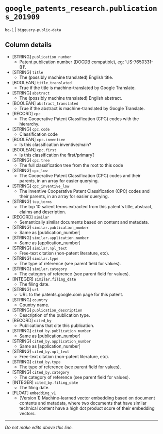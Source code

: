# `google_patents_research.publications_201909`
`bq-1` | `bigquery-public-data`

## Column details
* [STRING]    `publication_number`
  - Patent publication number (DOCDB compatible), eg: 'US-7650331-B1'.
* [STRING]    `title`
  - The (possibly machine translated) English title.
* [BOOLEAN]   `title_translated`
  - True if the title is machine-translated by Google Translate.
* [STRING]    `abstract`
  - The (possibly machine translated) English abstract.
* [BOOLEAN]   `abstract_translated`
  - True if the abstract is machine-translated by Google Translate.
* [RECORD]    `cpc`
  - The Cooperative Patent Classification (CPC) codes with the hierarchy.
* [STRING]    `cpc.code`
  - Classification code
* [BOOLEAN]   `cpc.inventive`
  - Is this classification inventive/main?
* [BOOLEAN]   `cpc.first`
  - Is this classification the first/primary?
* [STRING]    `cpc.tree`
  - The full classification tree from the root to this code
* [STRING]    `cpc_low`
  - The Cooperative Patent Classification (CPC) codes and their parents, in an array for easier querying.
* [STRING]    `cpc_inventive_low`
  - The inventive Cooperative Patent Classification (CPC) codes and their parents, in an array for easier querying.
* [STRING]    `top_terms`
  - The top 10 salient terms extracted from this patent's title, abstract, claims and description.
* [RECORD]    `similar`
  - Semantically similar documents based on content and metadata.
* [STRING]    `similar.publication_number`
  - Same as [publication_number]
* [STRING]    `similar.application_number`
  - Same as [application_number]
* [STRING]    `similar.npl_text`
  - Free-text citation (non-patent literature, etc).
* [STRING]    `similar.type`
  - The type of reference (see parent field for values).
* [STRING]    `similar.category`
  - The category of reference (see parent field for values).
* [INTEGER]   `similar.filing_date`
  - The filing date.
* [STRING]    `url`
  - URL to the patents.google.com page for this patent.
* [STRING]    `country`
  - Country name.
* [STRING]    `publication_description`
  - Description of the publication type.
* [RECORD]    `cited_by`
  - Publications that cite this publication.
* [STRING]    `cited_by.publication_number`
  - Same as [publication_number]
* [STRING]    `cited_by.application_number`
  - Same as [application_number]
* [STRING]    `cited_by.npl_text`
  - Free-text citation (non-patent literature, etc).
* [STRING]    `cited_by.type`
  - The type of reference (see parent field for values).
* [STRING]    `cited_by.category`
  - The category of reference (see parent field for values).
* [INTEGER]   `cited_by.filing_date`
  - The filing date.
* [FLOAT]     `embedding_v1`
  - (Version 1) Machine-learned vector embedding based on document contents and metadata, where two documents that have similar technical content have a high dot product score of their embedding vectors.

-------------------------------------------------------------------------------
*Do not make edits above this line.*
